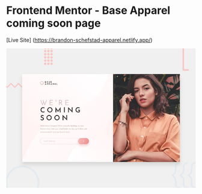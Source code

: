 # Frontend Mentor - Base Apparel coming soon page
[Live Site] (https://brandon-schefstad-apparel.netlify.app/)

![Design preview for the Base Apparel coming soon page coding challenge](./design/desktop-preview.jpg)
